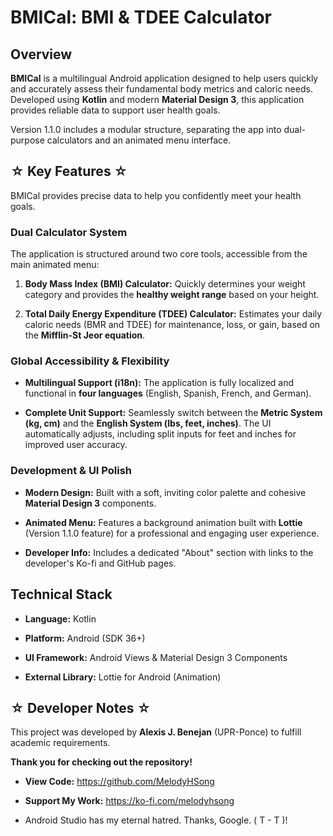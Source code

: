 
# BMICal: BMI & TDEE Calculator 
## Overview

**BMICal** is a multilingual Android application designed to help users quickly and accurately assess their fundamental body metrics and caloric needs. Developed using **Kotlin** and modern **Material Design 3**, this application provides reliable data to support user health goals.

Version 1.1.0 includes a modular structure, separating the app into dual-purpose calculators and an animated menu interface.

## ☆ Key Features ☆

BMICal provides precise data to help you confidently meet your health goals.

### Dual Calculator System

The application is structured around two core tools, accessible from the main animated menu:

1.  **Body Mass Index (BMI) Calculator:** Quickly determines your weight category and provides the **healthy weight range** based on your height.

2.  **Total Daily Energy Expenditure (TDEE) Calculator:** Estimates your daily caloric needs (BMR and TDEE) for maintenance, loss, or gain, based on the **Mifflin-St Jeor equation**.

### Global Accessibility & Flexibility

* **Multilingual Support (i18n):** The application is fully localized and functional in **four languages** (English, Spanish, French, and German).

* **Complete Unit Support:** Seamlessly switch between the **Metric System (kg, cm)** and the **English System (lbs, feet, inches)**. The UI automatically adjusts, including split inputs for feet and inches for improved user accuracy.

### Development & UI Polish

* **Modern Design:** Built with a soft, inviting color palette and cohesive **Material Design 3** components.

* **Animated Menu:** Features a background animation built with **Lottie** (Version 1.1.0 feature) for a professional and engaging user experience.

* **Developer Info:** Includes a dedicated "About" section with links to the developer's Ko-fi and GitHub pages.

## Technical Stack

* **Language:** Kotlin

* **Platform:** Android (SDK 36+)

* **UI Framework:** Android Views & Material Design 3 Components

* **External Library:** Lottie for Android (Animation)

## ☆ Developer Notes ☆

This project was developed by **Alexis J. Benejan** (UPR-Ponce) to fulfill academic requirements.

**Thank you for checking out the repository!**

* **View Code:** https://github.com/MelodyHSong

* **Support My Work:** https://ko-fi.com/melodyhsong

* Android Studio has my eternal hatred. Thanks, Google. ( T - T )!

